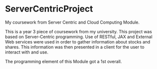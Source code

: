 # ServerCentricProject
My coursework from Server Centric and Cloud Computing Module.

This is a year 3 piece of coursework from my university. This project was based on Server-Centric programming. Use of RESTful, JAX and External Web services were used in order to gather information about stocks and shares. This information was then presented in a client for the user to interact with and use.

The programming element of this Module got a 1st overall.